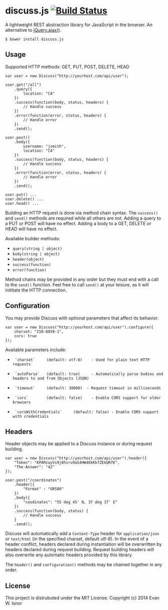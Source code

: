 discuss.js [![Build Status](https://travis-ci.org/leadhead9/discuss.js.svg?branch=master)](https://travis-ci.org/leadhead9/discuss.js)
============================

A lightweight REST abstraction library for JavaScript in the browser. An alternative to 
[jQuery.ajax()](https://api.jquery.com/jquery.ajax/).

	$ bower install discuss.js
	
Usage
---------------
Supported HTTP methods: GET, PUT, POST, DELETE, HEAD

	var user = new Discuss("http://yourhost.com/api/user");
	
	user.get("/all")
		.query({
			location: "CA"
		})
		.success(function(body, status, headers) {
			// Handle success
		})
		.error(function(error, status, headers) {
			// Handle error
		})
		.send();
		
	user.post()
		.body({
			username: "jsmith",
			location: "CA"
		})
		.success(function(body, status, headers) {
			// Handle success
		})
		.error(function(error, status, headers) {
			// Handle error
		})
		.send();
		
	user.put() ...
	user.delete() ...
	user.head() ...

Building an HTTP request is done via method chain syntax. The `success()` and `send()` methods are required while all others are not. Adding a query to a PUT or POST will have no effect. Adding a body to a GET, DELETE or HEAD will have no effect.

Available builder methods:

* `query(string | object)`
* `body(string | object)`
* `header(object)`
* `success(function)`
* `error(function)`

Method chains may be provided in any order but they must end with a call to the `send()` function. Feel free to call `send()` at your leisure, as it will inititate the HTTP connection.
	
Configuration
---------------
You may provide Discuss with optional parameters that affect its behavior. 
    
    var user = new Discuss("http://yourhost.com/api/user").configure({
        charset: "ISO-8859-1",
        cors: true
    });

Available parameters include:
    
*      `charset`     (default: utf-8)    - Used for plain text HTTP requests
*      `autoParse`   (default: true)     - Automatically parse bodies and headers to and from Objects (JSON)
*      `timeout`     (default: 30000)  - Request timeout in milliseconds
*      `cors`        (default: false)    - Enable CORS support for older browsers
*      `corsWithCredentials`     (default: false) - Enable CORS support with credentials

Headers
---------------
Header objects may be applied to a Discuss instance or during request building.

    var user = new Discuss("http://yourhost.com/api/user").header({
        "Token": "KPAMzayVs9j8hvru9aS4HW46kKkfZEkQRfK",
        "The-Answer": "42"
    });

    user.post("/coordinates")
        .header({
            "Format" : "GRS80"
        })
        .body({
            "coodinates": "55 deg 45' N, 37 deg 37' E"
        })
        .success(function(body, status) {
            // Handle success
        }
        .send();

Discuss will automatically add a `Content-Type` header for `application/json` or `text/html` (in the specified charset, default utf-8). In the event of a header conflict, headers declared during instantiation will be overwritten by headers declared during request building. Request building headers will also overwrite any automatic headers provided by this library.

The `header()` and `configuration()` methods may be chained together in any order.

License
---------------
This project is distrubuted under the MIT License.
Copyright (c) 2014 Evan W. Isnor